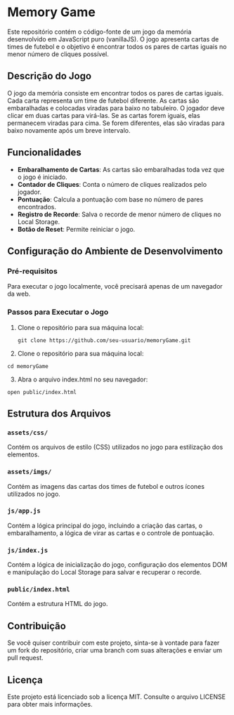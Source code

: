 # Memory Game

Este repositório contém o código-fonte de um jogo da memória desenvolvido em JavaScript puro (vanillaJS). O jogo apresenta cartas de times de futebol e o objetivo é encontrar todos os pares de cartas iguais no menor número de cliques possível.

## Descrição do Jogo

O jogo da memória consiste em encontrar todos os pares de cartas iguais. Cada carta representa um time de futebol diferente. As cartas são embaralhadas e colocadas viradas para baixo no tabuleiro. O jogador deve clicar em duas cartas para virá-las. Se as cartas forem iguais, elas permanecem viradas para cima. Se forem diferentes, elas são viradas para baixo novamente após um breve intervalo.

## Funcionalidades

- **Embaralhamento de Cartas**: As cartas são embaralhadas toda vez que o jogo é iniciado.
- **Contador de Cliques**: Conta o número de cliques realizados pelo jogador.
- **Pontuação**: Calcula a pontuação com base no número de pares encontrados.
- **Registro de Recorde**: Salva o recorde de menor número de cliques no Local Storage.
- **Botão de Reset**: Permite reiniciar o jogo.

## Configuração do Ambiente de Desenvolvimento

### Pré-requisitos

Para executar o jogo localmente, você precisará apenas de um navegador da web.

### Passos para Executar o Jogo

1. Clone o repositório para sua máquina local:
   ```
   git clone https://github.com/seu-usuario/memoryGame.git
   ```
2. Clone o repositório para sua máquina local:
  ```
  cd memoryGame
  ```
3. Abra o arquivo index.html no seu navegador:
  ```
  open public/index.html
  ```

## Estrutura dos Arquivos
### `assets/css/`
Contém os arquivos de estilo (CSS) utilizados no jogo para estilização dos elementos.

### `assets/imgs/`
Contém as imagens das cartas dos times de futebol e outros ícones utilizados no jogo.

### `js/app.js`
Contém a lógica principal do jogo, incluindo a criação das cartas, o embaralhamento, a lógica de virar as cartas e o controle de pontuação.

### `js/index.js`
Contém a lógica de inicialização do jogo, configuração dos elementos DOM e manipulação do Local Storage para salvar e recuperar o recorde.

### `public/index.html`
Contém a estrutura HTML do jogo.

## Contribuição
Se você quiser contribuir com este projeto, sinta-se à vontade para fazer um fork do repositório, criar uma branch com suas alterações e enviar um pull request.

## Licença
Este projeto está licenciado sob a licença MIT. Consulte o arquivo LICENSE para obter mais informações.
